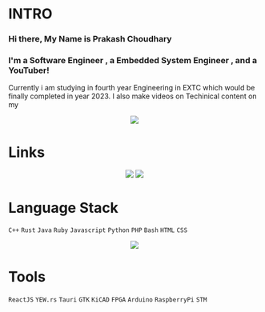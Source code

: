 # INTRO
### Hi there, My Name is Prakash Choudhary
### I'm a Software Engineer , a Embedded System Engineer , and a YouTuber!
Currently i am  studying in fourth year Engineering in EXTC which would be finally completed in year 2023. I also make videos on Techinical content on my  

<div align="center"><img src="https://github-profile-summary-cards.vercel.app/api/cards/profile-details?username=thelinuxpoint&theme=vue"/></div>  
  
# Links
<div align="center">
<a href="https://youtube.com/c/TheLinuxPoint"><img src="https://img.shields.io/badge/YouTube-FF0000?style=for-the-badge&logo=youtube&logoColor=white"/></a>
<a href="https://github.com/thelinuxpoint"><img src="https://img.shields.io/badge/GitHub-100000?style=for-the-badge&logo=github&logoColor=white"/></a>
</div>

# Language Stack

`C++` `Rust` `Java` `Ruby` `Javascript` `Python` `PHP` `Bash` `HTML` `CSS`  
<div align="center"><img src="https://github-readme-stats.vercel.app/api/top-langs/?username=thelinuxpoint"/></div>


# Tools

`ReactJS` `YEW.rs` `Tauri` `GTK` `KiCAD` `FPGA` `Arduino` `RaspberryPi` `STM`


